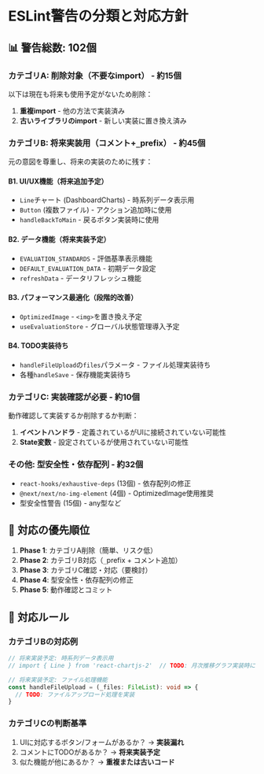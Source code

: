 # ESLint警告の分類と対応方針

## 📊 警告総数: 102個

### カテゴリA: 削除対象（不要なimport） - 約15個
以下は現在も将来も使用予定がないため削除：

1. **重複import** - 他の方法で実装済み
2. **古いライブラリのimport** - 新しい実装に置き換え済み

### カテゴリB: 将来実装用（コメント+`_`prefix） - 約45個
元の意図を尊重し、将来の実装のために残す：

#### B1. UI/UX機能（将来追加予定）
- `Line`チャート (DashboardCharts) - 時系列データ表示用
- `Button` (複数ファイル) - アクション追加時に使用
- `handleBackToMain` - 戻るボタン実装時に使用

#### B2. データ機能（将来実装予定）
- `EVALUATION_STANDARDS` - 評価基準表示機能
- `DEFAULT_EVALUATION_DATA` - 初期データ設定
- `refreshData` - データリフレッシュ機能

#### B3. パフォーマンス最適化（段階的改善）
- `OptimizedImage` - `<img>`を置き換え予定
- `useEvaluationStore` - グローバル状態管理導入予定

#### B4. TODO実装待ち
- `handleFileUpload`の`files`パラメータ - ファイル処理実装待ち
- 各種`handleSave` - 保存機能実装待ち

### カテゴリC: 実装確認が必要 - 約10個
動作確認して実装するか削除するか判断：

1. **イベントハンドラ** - 定義されているがUIに接続されていない可能性
2. **State変数** - 設定されているが使用されていない可能性

### その他: 型安全性・依存配列 - 約32個
- `react-hooks/exhaustive-deps` (13個) - 依存配列の修正
- `@next/next/no-img-element` (4個) - OptimizedImage使用推奨
- 型安全性警告 (15個) - any型など

## 🎯 対応の優先順位

1. **Phase 1**: カテゴリA削除（簡単、リスク低）
2. **Phase 2**: カテゴリB対応（`_`prefix + コメント追加）
3. **Phase 3**: カテゴリC確認・対応（要検討）
4. **Phase 4**: 型安全性・依存配列の修正
5. **Phase 5**: 動作確認とコミット

## 📝 対応ルール

### カテゴリBの対応例
```typescript
// 将来実装予定: 時系列データ表示用
// import { Line } from 'react-chartjs-2'  // TODO: 月次推移グラフ実装時に使用

// 将来実装予定: ファイル処理機能
const handleFileUpload = (_files: FileList): void => {
  // TODO: ファイルアップロード処理を実装
}
```

### カテゴリCの判断基準
1. UIに対応するボタン/フォームがあるか？ → **実装漏れ**
2. コメントにTODOがあるか？ → **将来実装予定**
3. 似た機能が他にあるか？ → **重複または古いコード**
